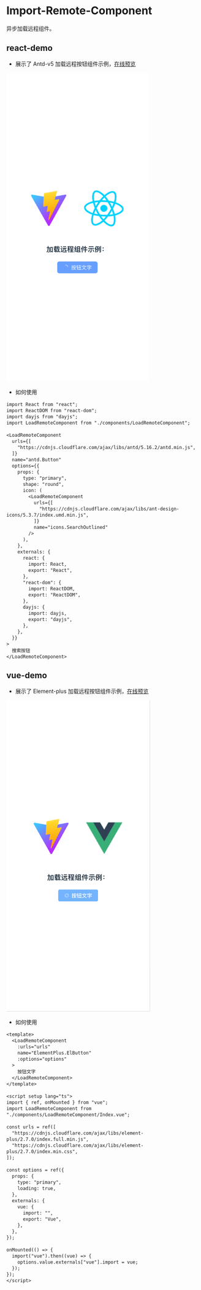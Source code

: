 # Import-Remote-Component

异步加载远程组件。

## react-demo

- 展示了 Antd-v5 加载远程按钮组件示例，[在线预览](https://stackblitz.com/edit/vitejs-vite-2g2fpe?terminal=dev)

![image](./react.png)

- 如何使用

```tsx
import React from "react";
import ReactDOM from "react-dom";
import dayjs from "dayjs";
import LoadRemoteComponent from "./components/LoadRemoteComponent";

<LoadRemoteComponent
  urls={[
    "https://cdnjs.cloudflare.com/ajax/libs/antd/5.16.2/antd.min.js",
  ]}
  name="antd.Button"
  options={{
    props: {
      type: "primary",
      shape: "round",
      icon: (
        <LoadRemoteComponent
          urls={[
            "https://cdnjs.cloudflare.com/ajax/libs/ant-design-icons/5.3.7/index.umd.min.js",
          ]}
          name="icons.SearchOutlined"
        />
      ),
    },
    externals: {
      react: {
        import: React,
        export: "React",
      },
      "react-dom": {
        import: ReactDOM,
        export: "ReactDOM",
      },
      dayjs: {
        import: dayjs,
        export: "dayjs",
      },
    },
  }}
>
  搜索按钮
</LoadRemoteComponent>
```

## vue-demo

- 展示了 Element-plus 加载远程按钮组件示例，[在线预览](https://stackblitz.com/edit/vitejs-vite-chrzxj?terminal=dev)

![image](./vue.png)

- 如何使用

```vue
<template>
  <LoadRemoteComponent
    :urls="urls"
    name="ElementPlus.ElButton"
    :options="options"
  >
    按钮文字
  </LoadRemoteComponent>
</template>

<script setup lang="ts">
import { ref, onMounted } from "vue";
import LoadRemoteComponent from "./components/LoadRemoteComponent/Index.vue";

const urls = ref([
  "https://cdnjs.cloudflare.com/ajax/libs/element-plus/2.7.0/index.full.min.js",
  "https://cdnjs.cloudflare.com/ajax/libs/element-plus/2.7.0/index.min.css",
]);

const options = ref({
  props: {
    type: "primary",
    loading: true,
  },
  externals: {
    vue: {
      import: "",
      export: "Vue",
    },
  },
});

onMounted(() => {
  import("vue").then((vue) => {
    options.value.externals["vue"].import = vue;
  });
});
</script>
```
